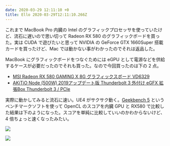 ```yaml
---
date: 2020-03-29 12:11:10 +0
title: Ello 2020-03-29T12:11:10.266Z
---
```

これまで MacBook Pro 内臓の Intel のグラフィックプロセッサを使っていたけど、流石に遅いので思い切って Radeon RX 580 のグラフィックボードを買った。実は CUDA で遊びたいと思って NVIDIA の GeForce GTX 1660Super 搭載カードを買ったけど、Mac では動かない事がわかったのでそれは返品した。

MacBook にグラフィックボードをつなぐためには eGPU として電源などを供給するケースが必要だったのでそれも買った。なので今回買ったのは下の 2 点。

- [MSI Radeon RX 580 GAMING X 8G グラフィックスボード VD6329](https://amzn.to/2WTmZBN)
- [AKiTiO Node (500W) 2019アップデート版 Thunderbolt 3 外付け eGFX 拡張Box Thunderbolt 3 / PCIe](https://amzn.to/2QPWn0Q)

実際に動かしてみると流石に速い。UE4 がサクサク動く。[Geekbench 5](https://www.geekbench.com/) というベンチマークソフトを使って OpenCL のスコアを内臓 GPU と RX580 で比較した結果は下のようになった。スコアを単純に比較していいのかわからないけど、4 倍ちょっと速くなったみたい。


![](https://assets2.ello.co/uploads/asset/attachment/11127161/ello-optimized-f463b0a0.jpg)

![](https://assets3.ello.co/uploads/asset/attachment/11127162/ello-optimized-c65c35b2.jpg)

